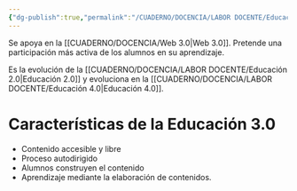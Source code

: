 ```yaml
---
{"dg-publish":true,"permalink":"/CUADERNO/DOCENCIA/LABOR DOCENTE/Educación 3.0/"}
---
```


Se apoya en la [[CUADERNO/DOCENCIA/Web 3.0\|Web 3.0]]. Pretende una participación más activa de los alumnos en su aprendizaje.

Es la evolución de la [[CUADERNO/DOCENCIA/LABOR DOCENTE/Educación 2.0\|Educación 2.0]] y evoluciona en la [[CUADERNO/DOCENCIA/LABOR DOCENTE/Educación 4.0\|Educación 4.0]].

# Características de la Educación 3.0
- Contenido accesible y libre
- Proceso autodirigido
- Alumnos construyen el contenido
- Aprendizaje mediante la elaboración de contenidos.